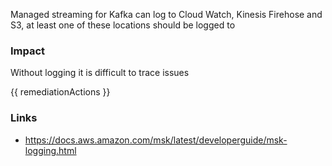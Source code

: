 
Managed streaming for Kafka can log to Cloud Watch, Kinesis Firehose and S3, at least one of these locations should be logged to

### Impact
Without logging it is difficult to trace issues

<!-- DO NOT CHANGE -->
{{ remediationActions }}

### Links
- https://docs.aws.amazon.com/msk/latest/developerguide/msk-logging.html
        